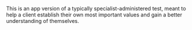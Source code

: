 This is an app version of a typically specialist-administered test, meant to help a client establish their own most important values and gain a better understanding of themselves. 